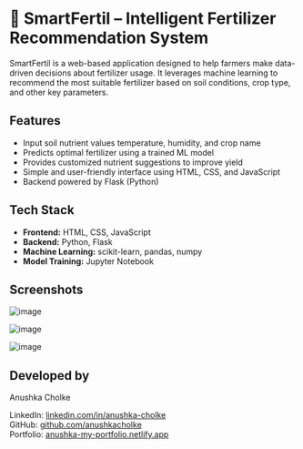 # 🌾 SmartFertil – Intelligent Fertilizer Recommendation System

SmartFertil is a web-based application designed to help farmers make data-driven decisions about fertilizer usage. It leverages machine learning to recommend the most suitable fertilizer based on soil conditions, crop type, and other key parameters.

## Features

- Input soil nutrient values temperature, humidity, and crop name
- Predicts optimal fertilizer using a trained ML model
- Provides customized nutrient suggestions to improve yield
- Simple and user-friendly interface using HTML, CSS, and JavaScript
- Backend powered by Flask (Python)

## Tech Stack

- **Frontend:** HTML, CSS, JavaScript
- **Backend:** Python, Flask
- **Machine Learning:** scikit-learn, pandas, numpy
- **Model Training:** Jupyter Notebook

## Screenshots

![image](https://github.com/user-attachments/assets/a5f36f56-c93d-4061-b282-91eaa7d5344e)

![image](https://github.com/user-attachments/assets/9cb2c44c-9d6a-47bb-8130-90f39b3b2a81)

![image](https://github.com/user-attachments/assets/f0405b62-e2fa-4d51-b5e1-f43405b697c2)

## Developed by

Anushka Cholke

LinkedIn: [linkedin.com/in/anushka-cholke](https://in.linkedin.com/in/anushka-cholke-672723293)  
GitHub: [github.com/anushkacholke](https://github.com/anushkacholke)  
Portfolio: [anushka-my-portfolio.netlify.app](https://noteport-hub.netlify.app)



